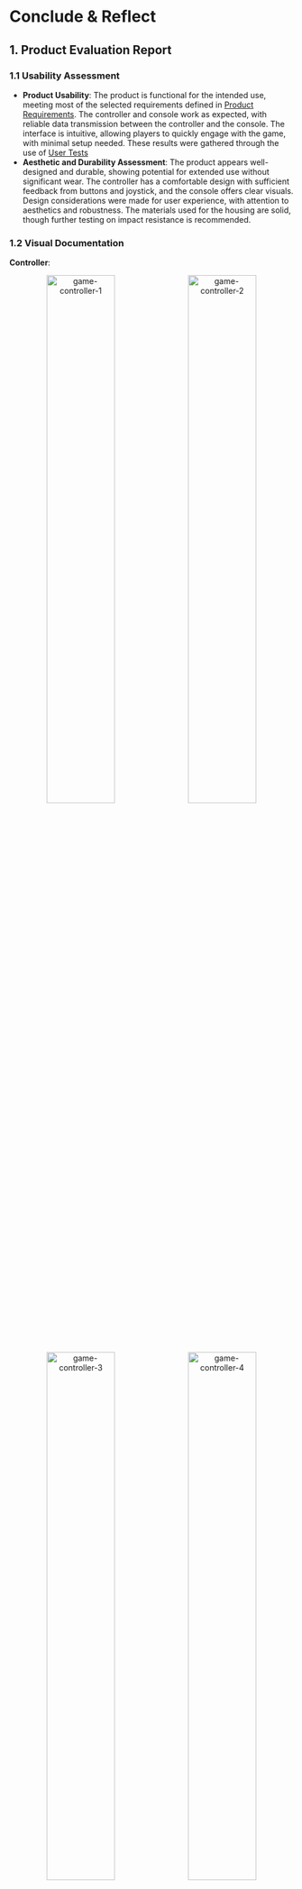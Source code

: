 # Conclude & Reflect

## 1. Product Evaluation Report

### 1.1 **Usability Assessment**

- **Product Usability**: The product is functional for the intended use, meeting most of the selected requirements defined in [Product Requirements](../concept_design#12-product-requirements). The controller and console work as expected, with reliable data transmission between the controller and the console. The interface is intuitive, allowing players to quickly engage with the game, with minimal setup needed. These results were gathered through the use of [User Tests](../create_test#1-user-testing)
- **Aesthetic and Durability Assessment**: The product appears well-designed and durable, showing potential for extended use without significant wear. The controller has a comfortable design with sufficient feedback from buttons and joystick, and the console offers clear visuals. Design considerations were made for user experience, with attention to aesthetics and robustness. The materials used for the housing are solid, though further testing on impact resistance is recommended.

### 1.2 **Visual Documentation**

**Controller**:

<div align="center">
    <img src="/../assets/images/game-controller-1.jpg" alt="game-controller-1" width="49%">
    <img src="/../assets/images/game-controller-2.jpg" alt="game-controller-2" width="49%">
</div>

<div align="center">
    <img src="/../assets/images/game-controller-3.jpg" alt="game-controller-3" width="49%">
    <img src="/../assets/images/game-controller-4.jpg" alt="game-controller-4" width="49%">
</div>

**Controller Breadboard Variant**:
<div align="center">
    <img src="/../assets/images/breadboard-controller-conclude-1.jpg" alt="breadboard-controller-conclude-1" width="49%" >
    <img src="/../assets/images/breadboard-controller-conclude-2.jpg" alt="breadboard-controller-conclude-2" width="49%" >
</div>


**Console**:

<div align="center">
    <img src="/../assets/images/game-console-1.jpg" alt="game-console-1" width="49%" >
    <img src="/../assets/images/game-console-2.jpg" alt="game-console-2" width="49%" >
</div>

### 1.3 **Requirements Reflection and Recommendations**
The following requirements were thought of at the start of the designing process:

1. Users must be able to set up the game console with clear, step-by-step instructions.
2. The controller design must be non-violent and visually appealing to a broad demographic.
3. The wireless controller should be easy to hold for both children and adults.
4. The controller must maintain a stable connection to the display.

All requirements were met some of these were tested through the use of [User Tests](../create_test#1-user-testing). WHile the connectivity requirement was researched through the [research to market](/../research_to_market) and experimentation. 

The only requirement which was met but also not met is "The wireless controller should be easy to hold for both children and adults.". The reason this requirement is hard to gauge is because the Wii like Controller was designed to be for this purpose but the final breadboard controller that is used at this moment was not designed with this in mind.

### 1.4 **Failure Documentation**
There were a ton of failures that were not documented but here are some that could be documented with visuals:

**Motion Controller Housing**:

**Objective**: Initial design used walls that were 1mm thick, which proved too fragile. Increasing the thickness to 2mm provided better durability.

**Issue**: The thin walls of the housing were not durable enough, leading to it feeling quite fragile.

**Solution Attempt**: The housing was redesigned with 2mm-thick walls for added strength. The layout of the internal components was adjusted to distribute stress more evenly.

**Future Approach**: If future 3D print design considerations will be done before hand on the outside wall.

**Visuals**: 
<div align="center">
    <img src="/../assets/images/first-print.jpg" alt="basic-shape" width="49%" >          
</div>
  

**Trigger mechanism**:

**Objective**: Initial print of the trigger had the T-Shape joint printed using 0.2 mm layer height.

**Issue**: This print had a T-Shape where the cylinder meant to hold onto the holder was not round causing it to be hard to work with.

**Solution Attempt**: The layer height was changed to 0.1 mm allowing for a more detailed circle.

**Future Approach**: For future prints the layer height will be in consideration before printing to prevent such mistakes.

**Visuals**: 
<div align="center">
    <img src="/../assets/images/trigger-testprint.jpg" alt="basic-shape" width="49%" >          
</div>

**Battery Lid Clip**:

**Objective**: The objective was to print a batterylid which would be able to push into the controller and have a small clip bend to fit the lid into place. 

**Issue**: The clip used was too weak and would break if the lid was attempted to be put into the controller, also the railings on the lid which would fit into 2 slots on the controller did not fit.

**Solution Attempt**: The slots on the controller were enlarged a lot since they were only used for placement and not as a push fit. And the battery clip was made thicker and was made to curve less allowing it to be more resistent to snapping when bending.

**Future Approach**: For future prints research should be done to see if there is a better 3D print filament to use for a situation where the material needs to bend slightly as PLA was kind of hard to work with. The battery lid now does work but you cannot open it easily with your finger nail like you would a tv controller. By using a flathead screwdriver it is easy removed but this kind of defeats the purpose.

**Visuals**: 
<div align="center">
    <img src="/../assets/images/currentprint-2.jpg" alt="batterylid" width="49%" >          
</div>
  

**Controller Assembly**:

**Objective**: The final design of the controller was done. It was now time to solder all components together and fit them in the controller.

**Issue**: Due to the lack of flexibiliy in the available wires this became quite a problem. Although carefull considerations was done to allow for enough room for components and still have room for wires. The room left for the wires was not nearly enough. 

**Solution Attempt**: Attempts were made to print the controller bigger but it quickly seemed like this wouldn't be so easy as some components were height dependent  and some components like the button didn't have enough room even with a higher lid. The final solution was to remake the whole controller and make a new one. This is where the Breadboard controller comes in. 

**Future Approach**: Although the breadboard controller fullfills the requirements of being a controller for the game. It is not the design that was preferable both based on size and looks. If more time presents itself a PCB would make a great addition as there is plenty of room to add this in the controller. This would also simplify some mechanics such as the button mechanism. A button could soldered to the bottom of the pcb instead of having to make a mechanism to hover the bottom above the trigger.

**Visuals**: 
<div align="center">
    <img src="/../assets/images/failed-soldering.jpg" alt="basic-shape" width="49%" >          
</div>

  

## 2. Conclusion
The development of the game console and controller has mostly met the set goals, providing an easy-to-use, reliable system. User tests confirmed the product works well with minimal setup. However, the breadboard controller, while functional, is not optimal in terms of ergonomics and cosmetic design. Future work in getting the original Wii like design working with the use of a PCB is preferred over using the breadboard controller.

Some challenges, such as issues with the housing, trigger mechanism, and battery lid clip, were addressed through design changes. These lessons will help improve future versions.

Overall, the work on this project was very informative and usefull.